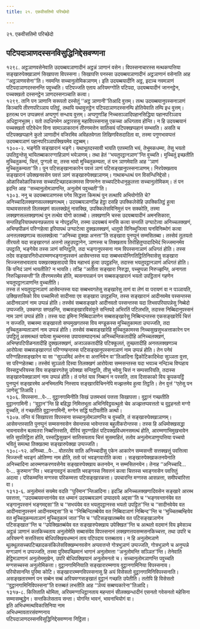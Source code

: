 ```yaml
---
title: २१. एकवीसतिमो परिच्छेदो

---
```

२१. एकवीसतिमो परिच्छेदो  


## पटिपदाञाणदस्सनविसुद्धिनिद्देसवण्णना

१२९८. अट्ठञाणवसेनेवाति उदयब्बयञाणादीनं अट्ठन्नं ञाणानं वसेन। विपस्सनाचारस्स मत्थकप्पत्तिया सङ्खारुपेक्खाञाणं सिखापत्ता विपस्सना। सिखापत्ति पनस्सा उदयब्बयञाणादीनं अट्ठञाणानं वसेनाति आह ‘‘अट्ठञाणवसेना’’ति। नवमन्ति सच्चानुलोमिकञाणम्। इति उदयब्बयादीनि अट्ठ, इदञ्च नवमञाणं पटिपदाञाणदस्सनन्ति पवुच्चति। पटिपज्जति एताय अरियमग्गोति पटिपदा, उदयब्बयादीनं जाननट्ठेन, पच्चक्खतो दस्सनट्ठेन ञाणदस्सनञ्चाति कत्वा।  
१२९९. तानि पन ञाणानि सरूपतो दस्सेतुं ‘‘अट्ठ ञाणानी’’तिआदि वुत्तम्। तत्थ उदयब्बयानुपस्सनाञाणं किञ्चापि तीरणपरिञ्ञाय पतिट्ठं, तथापि यथावुत्तट्ठेन पटिपदाञाणदस्सनम्पि होतियेवाति तम्पि इध वुत्तम्। इतरत्थ पन उप्पन्नमत्तं अप्पगुणं सन्धाय वुत्तम्। अप्पगुणञ्हि निच्चसञ्ञादिपहानसिद्धिया पहानपरिञ्ञाय अधिट्ठानभूतम्। यतो तदधिगमेन अट्ठारससु महाविपस्सनासु एकच्चा अधिगताव होन्ति। न हि उदयब्बयानं पच्चक्खतो पटिवेधेन विना सामञ्ञाकारानं तीरणमत्तेन सातिसयं पटिपक्खप्पहानं सम्भवति। असति च पटिपक्खप्पहाने कुतो ञाणादीनं वजिरमिव अविहतवेगता तिखिणविसदादिता वा, तस्मा पगुणभावप्पत्तं उदयब्बयञाणं पहानपरिञ्ञापक्खियमेव दट्ठब्बम्।  
१३००-२. भङ्गेति सङ्खारानं भङ्गे। यथाभूतदस्सावी भायति एतस्माति भयं, तेभूमकधम्मा, तेसु भयतो उपतिट्ठन्तेसु भायितब्बाकारग्गाहिञाणं भयेञाणम्। तथा हेतं ‘‘भयतुपट्ठानञाण’’न्ति वुच्चति। मुच्चितुं इच्छतीति मुच्चितुकम्यं, चित्तं, पुग्गलो वा, तस्स भावो मुच्चितुकम्यता, तं पन ञाणमेवाति आह ‘‘ञाणं मुच्चितुकम्यता’’ति। पुन पटिसङ्खानाकारेन पवत्तं ञाणं पटिसङ्खानुपस्सनाञाणम्। निरपेक्खताय सङ्खारानं उपेक्खनवसेन पवत्तं ञाणं सङ्खारुपेक्खाञाणम्। गाथाबन्धत्थं पन विसन्धिनिद्देसो। ओळारिकोळारिकस्स सच्चपटिच्छादकतमस्स विगमनेन सच्चपटिवेधानुकूलत्ता सच्चानुलोमिकम्। तं पन इदन्ति आह ‘‘सच्चानुलोमञाणन्ति, अनुलोमं पवुच्चती’’ति।  
१३०३. ननु च उदयब्बयञाणस्स पगेव सिद्धत्ता किमत्थं पुन तत्थापि अभियोगोति चे? अनिच्चादिलक्खणसल्लक्खणत्थम्। उदयब्बयञाणञ्हि हेट्ठा दसहि उपक्किलेसेहि उपक्किलिट्ठं हुत्वा याथावसरसतो तिलक्खणं सल्लक्खेतुं नासक्खि, उपक्किलेसविनिमुत्तं पन सक्कोति, तस्मा लक्खणसल्लक्खणत्थं पुन तत्थेव योगो कातब्बो। लक्खणानि चस्स उदयब्बयादीनं अमनसिकारा, सन्ततिइरियापथघनछन्नताय च नोपट्ठहन्ति, तस्मा उदयब्बयं मनसि कत्वा सन्ततिं उग्घाटेत्वा अनिच्चलक्खणं, अभिण्हपीळनं परिग्गहेत्वा इरियापथं उग्घाटेत्वा दुक्खलक्खणं, धातुयो विनिब्भुजित्वा घनविनिब्भोगं कत्वा अनत्तलक्खणञ्च सल्लक्खेत्वा ‘‘अनिच्चा दुक्खा अनत्ता’’ति सङ्खारा पुनप्पुनं सम्मसितब्बा। तस्सेवं तुलयतो तीरयतो यदा सङ्खारगतं अत्तनो लहुउपट्ठानेन, ञाणस्स च तिक्खताय तिरोहितुप्पादादिभेदं भिज्जमानमेव उपट्ठाति, भङ्गेयेव तस्स ञाणं सन्तिट्ठति, तदा भङ्गानुपस्सना नाम विपस्सनाञाणं अधिगतं होति। तस्स तदेव सङ्खारनिरोधारम्मणभङ्गानुपस्सनं आसेवन्तस्स यदा सब्बभवयोनिगतिट्ठितिनिवासेसु सङ्खारा भिज्जनसभावताय यक्खरक्खसादयो विय महाभयं हुत्वा उपट्ठहन्ति, तदास्स भयतुपट्ठानञाणं अधिगतं होति। किं पनिदं ञाणं भायतीति? न भायति। तञ्हि ‘‘अतीता सङ्खारा निरुद्धा, पच्चुप्पन्ना निरुज्झन्ति, अनागता निरुज्झिस्सन्ती’’ति तीरणमत्तमेव होति, ब्यसनापन्नानं पन सब्बसङ्खारानं भयतो उपट्ठितानं गहणेन भयतुपट्ठानञाणन्ति वुच्चतीति।  
तस्स तं भयतुपट्ठानञाणं आसेवन्तस्स यदा सब्बभवगतेसु सङ्खारेसु ताणं वा लेणं वा परायणं वा न पञ्ञायति, उक्खित्तासिको विय पच्चामित्तो सादीनवा एव सङ्खारा उपट्ठहन्ति, तस्स सङ्खारानं आदीनवमेव पस्सन्तस्स आदीनवञाणं नाम उप्पन्नं होति। तस्सेवं सब्बसङ्खारे आदीनवतो पस्सन्तस्स यदा तिभवपरियापन्नेसु निब्बेदो उप्पज्जति, उक्कण्ठा सण्ठहन्ति, सब्बसङ्खारविसंयुत्ते सन्तिपदे अभिरतिं पटिलभति, तदास्स निब्बिदानुपस्सनं नाम ञाणं उप्पन्नं होति। तस्स यदा इमिना निब्बिदाञाणेन सब्बसङ्खारेसु निब्बिन्दन्तस्स एकसङ्खारेपि चित्तं न सज्जति, सब्बस्मा सङ्खारतो सप्पमुखगतस्स विय मण्डूकस्स मुच्चितुकामता उप्पज्जति, तदा मुच्चितुकम्यताञाणं नाम उप्पन्नं होति। तस्सेवं सब्बसङ्खारेहि मुच्चितुकामस्स निच्चसुखसुभअत्ताकारेन पन उपट्ठितुं असमत्थतं पापेत्वा मुच्चनस्स उपायसम्पादनत्थं अनिच्चन्तिकतादीहि अनिच्चलक्खणं, अभिण्हपटिपीळनतादीहि दुक्खलक्खणं, अजञ्ञकतादीहि पटिक्कूलतं, तुच्छतादीहि अनत्तलक्खणञ्च आरोपेत्वा सब्बसङ्खारगतं परिग्गण्हन्तस्स पटिसङ्खानुपस्सनाञाणं नाम उप्पन्नं होति। तेन पनेवं परिग्गहितसङ्खारेन या सा ‘‘सुञ्ञमिदं अत्तेन वा अत्तनियेन वा’’तिआदिना द्विकोटिकादिभेदा सुञ्ञता वुत्ता, सा परिग्गहेतब्बा। तस्सेवं सुञ्ञतो दिस्वा तिलक्खणं आरोपेत्वा सम्मसन्तस्स यदा भयञ्च नन्दिञ्च विप्पहाय विस्सट्ठभरियस्स विय सङ्खारगतेसु उपेक्खा सन्तिट्ठति, तीसु भवेसु चित्तं न सम्पसारियति, तदास्स सङ्खारुपेक्खाञाणं नाम उप्पन्नं होति। तं पनेतं याव निब्बानं न पस्सति, ताव दिसाकाको विय कूपकयट्ठिं पुनप्पुनं सङ्खारमेव अनभिमतम्पि निस्साय सङ्खारविचिननेपि मज्झत्तमेव हुत्वा तिट्ठति। तेन वुत्तं ‘‘एतेसु पन ञाणेसू’’तिआदि।  
१३०६. विपस्सना…पे॰… वुट्ठानगामिनीति सिखं उत्तमभावं पत्तत्ता सिखापत्ता। वुट्ठानं गच्छतीति वुट्ठानगामिनी। ‘‘वुट्ठान’’न्ति हि बहिद्धा निमित्तभूता अभिनिविट्ठवत्थुतो चेव अज्झत्तप्पवत्ततो च वुट्ठहनतो मग्गो वुच्चति, तं गच्छतीति वुट्ठानगामिनी, मग्गेन सद्धिं घटीयतीति अत्थो।  
१३०७. तन्ति यं सिखापत्ता विपस्सना सच्चानुलोमञाणन्ति च वुच्चति, तं सङ्खारुपेक्खाञाणम्। आसेवन्तस्साति पुनप्पुनं सम्मसनवसेन सेवन्तस्स भावेन्तस्स बहुलीकरोन्तस्स। तस्स हि अधिमोक्खसद्धा भावनावसेन बलवतरा निब्बत्तिस्सति, वीरियं सुपग्गहितं पटिपक्खविधमनसमत्थं होति, आरम्मणाभिमुखभावेन सति सुपतिट्ठिता होति, पस्सद्धिसुखानं सातिसयताय चित्तं सुसमाहितं, ततोव अनुलोमञाणुप्पत्तिया पच्चयो भवितुं समत्था तिक्खतमा सङ्खारुपेक्खा उप्पज्जति।  
१३०८-१२. अनिच्चा…पे॰… वोतरतेव साति अनिच्चादीसु एकेन आकारेन सम्मसन्ती सत्तक्खत्तुं पवत्तित्वा भिज्जन्ती भवङ्गं ओतिण्णा नाम होति, ततो परं भवङ्गवारोति कत्वा । सङ्खारुपेक्खाकतनयेनाति अनिच्चादिना आरम्मणकरणवसेनेव सङ्खारुपेक्खाय कतनयेन, न सम्मसितनयेन। तेनाह ‘‘अनिच्चादि…पे॰… कुरुमान’’न्ति। भवङ्गावट्टनं कत्वाति भवङ्गस्स निवत्तनं कत्वा चित्तस्स भवङ्गवसेन पवत्तितुं अदत्वा। परिकम्मन्ति मग्गस्स परिकम्मत्ता पटिसङ्खारकत्ता। उपचारन्ति मग्गस्स आसन्नत्ता, समीपचारित्ता वा।  
१३१३-६. अनुलोमत्तं सयमेव वदति ‘‘पुरिमान’’न्तिआदिना। इदञ्हि अनिच्चलक्खणादिवसेन सङ्खारे आरब्भ पवत्तत्ता, ‘‘उदयब्बयवन्तानंयेव वत धम्मानं उदयब्बयञाणं उप्पादवये अद्दसा’’ति च ‘‘भङ्गवन्तानंयेव वत भङ्गानुपस्सनं भङ्गमद्दसा’’ति च ‘‘सभयंयेव वत भयतुपट्ठानस्स भयतो उपट्ठित’’न्ति च ‘‘सादीनवेयेव वत आदीनवानुपस्सनं आदीनवमद्दसा’’ति च ‘‘निब्बिन्दितब्बेयेव वत निब्बिदाञाणं निब्बिन्द’’न्ति च ‘‘मुच्चितब्बम्हियेव वत मुच्चितुकम्यताञाणं मुच्चितुकामं जात’’न्ति च ‘‘पटिसङ्खातब्बमेव वत पटिसङ्खाञाणेन पटिसङ्खात’’न्ति च ‘‘उपेक्खितब्बंयेव वत सङ्खारुपेक्खाय उपेक्खित’’न्ति च अत्थतो वदमानं विय इमेसञ्च अट्ठन्नं ञाणानं कतकिच्चताय अनुलोमेति सब्बासंयेव विपस्सनानं लक्खणत्तयसम्मसनकिच्चत्ता, तथा उपरि च अरियमग्गे सत्ततिंसाय बोधिपक्खियधम्मानं ताय पटिपदाय पत्तब्बताय। न हि अनुलोमञाणे थूलथूलसच्चपटिच्छादकसंकिलेसविक्खम्भनवसेन अप्पवत्तन्ते गोत्रभुञाणं उप्पज्जति, गोत्रभुञाणे च अनुप्पन्ने मग्गञाणं न उप्पज्जति, तस्मा पुरिमपच्छिमानं भागानं अनुलोमत्ता ‘‘अनुलोमन्ति सञ्ञित’’न्ति। तेनेवाति हेट्ठिमञाणानं अनुलोममुखेन, उपरि बोधिपक्खियानं अनुलोमनतो च। सच्चानुलोमञाणन्ति पवुच्चति मग्गसच्चस्स अनुलोमिकत्ता। वुट्ठानगामिनियाति सङ्खारारम्मणाय वुट्ठानगामिनिया विपस्सनाय। परियोसानन्ति पुरिमा कोटि। सङ्खारारम्मणविपस्सनासु हि अयं विसेसतो वुट्ठानगामिनिविपस्सनाति। असङ्खतारम्मणं पन सब्बेन सब्बं अरियमग्गसङ्खातं वुट्ठानं गच्छति उपेतीति। ततोपि हि विसेसतो ‘‘वुट्ठानगामिनिविपस्सना’’ति वत्तब्बतं लभतीति आह ‘‘ञेय्यं सब्बप्पकारेना’’तिआदि।  
१३१७-८. कित्तिताति थोमिता, अरियमग्गाधिट्ठानताय महन्तानं सीलक्खन्धादीनं एसनतो गवेसनतो महेसिना सम्मासम्बुद्धेन। सन्तकिलेसताय सन्ता। योगन्ति भावनं, भावनाभियोगं वा।  
इति अभिधम्मत्थविकासिनिया नाम  
अभिधम्मावतारसंवण्णनाय  
पटिपदाञाणदस्सनविसुद्धिनिद्देसवण्णना निट्ठिता।  